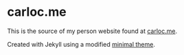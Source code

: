 # carloc.me

This is the source of my person website found at [carloc.me](https://carloc.me).

Created with Jekyll using a modified [minimal theme](https://github.com/pages-themes/minimal).
